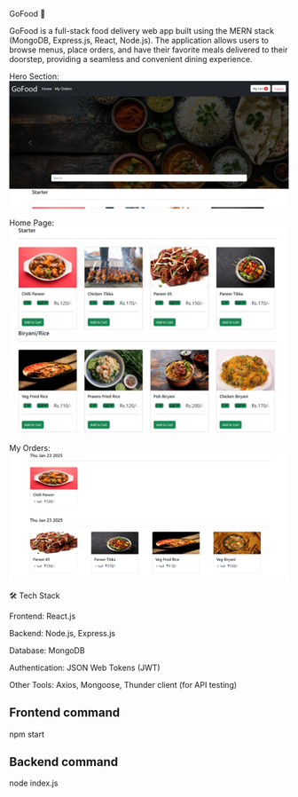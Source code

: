 GoFood 🍔

GoFood is a full-stack food delivery web app built using the MERN stack (MongoDB, Express.js, React, Node.js). The application allows users to browse menus, place orders, and have their favorite meals delivered to their doorstep, providing a seamless and convenient dining experience.

Hero Section:
![alt text](image.png)

Home Page:
![alt text](image-1.png)

My Orders:
![alt text](image-2.png)

🛠️ Tech Stack

Frontend: React.js

Backend: Node.js, Express.js

Database: MongoDB

Authentication: JSON Web Tokens (JWT)

Other Tools: Axios, Mongoose, Thunder client (for API testing)

## Frontend command

npm start

## Backend command

node index.js